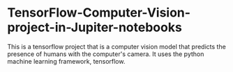 # TensorFlow-Computer-Vision-project-in-Jupiter-notebooks
This is a tensorflow project that is a computer vision model that predicts the presence of humans with the computer's camera. It uses the python machine learning framework, tensorflow.
